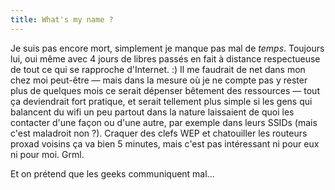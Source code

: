 ```yaml
---
title: What's my name ?
---
```


Je suis pas encore mort, simplement je manque pas mal de _temps_. Toujours
lui, oui même avec 4 jours de libres passés en fait à distance respectueuse de
tout ce qui se rapproche d'Internet. :) Il me faudrait de net dans mon chez
moi peut-être — mais dans la mesure où je ne compte pas y rester plus de
quelques mois ce serait dépenser bêtement des ressources — tout ça deviendrait
fort pratique, et serait tellement plus simple si les gens qui balancent du
wifi un peu partout dans la nature laissaient de quoi les contacter d'une
façon ou d'une autre, par exemple dans leurs SSIDs (mais c'est maladroit non
?). Craquer des clefs WEP et chatouiller les routeurs proxad voisins ça va
bien 5 minutes, mais c'est pas intéressant ni pour eux ni pour moi. Grml.

Et on prétend que les geeks communiquent mal...


